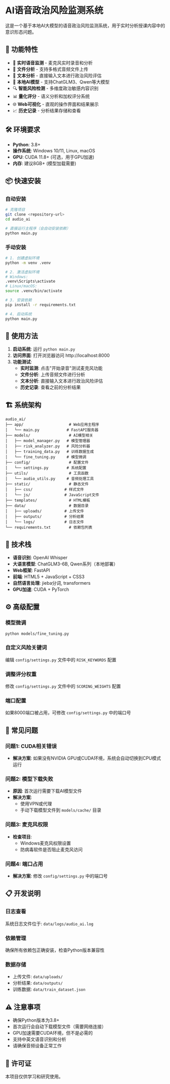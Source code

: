 # AI语音政治风险监测系统

这是一个基于本地AI大模型的语音政治风险监测系统，用于实时分析授课内容中的意识形态问题。

## 🚀 功能特性

- 🎤 **实时语音监测** - 麦克风实时录音和分析
- 📁 **文件分析** - 支持多格式音频文件上传
- 📝 **文本分析** - 直接输入文本进行政治风险评估
- 🤖 **本地AI模型** - 支持ChatGLM3、Qwen等大模型
- 🔍 **智能风险检测** - 多维度政治敏感内容识别
- 📊 **量化评分** - 语义分析和加权评分系统
- 🌐 **Web可视化** - 直观的操作界面和结果展示
- 📈 **历史记录** - 分析结果存储和查看

## 🛠 环境要求

- **Python**: 3.8+
- **操作系统**: Windows 10/11, Linux, macOS
- **GPU**: CUDA 11.8+ (可选，用于GPU加速)
- **内存**: 建议8GB+ (模型加载需要)

## 📦 快速安装

### 自动安装
```bash
# 克隆项目
git clone <repository-url>
cd audio_ai

# 直接运行主程序（会自动安装依赖）
python main.py
```

### 手动安装
```bash
# 1. 创建虚拟环境
python -m venv .venv

# 2. 激活虚拟环境
# Windows:
.venv\Scripts\activate
# Linux/macOS:
source .venv/bin/activate

# 3. 安装依赖
pip install -r requirements.txt

# 4. 启动系统
python main.py
```

## 🎯 使用方法

1. **启动系统**: 运行 `python main.py`
2. **访问界面**: 打开浏览器访问 http://localhost:8000
3. **功能测试**:
   - **实时监测**: 点击"开始录音"测试麦克风功能
   - **文件分析**: 上传音频文件进行分析
   - **文本分析**: 直接输入文本进行政治风险评估
   - **历史记录**: 查看之前的分析结果

## 🏗 系统架构

```
audio_ai/
├── app/                    # Web应用主程序
│   └── main.py            # FastAPI服务器
├── models/                 # AI模型相关
│   ├── model_manager.py   # 模型管理器
│   ├── risk_analyzer.py   # 风险分析器
│   ├── training_data.py   # 训练数据生成
│   └── fine_tuning.py     # 模型微调
├── config/                 # 配置文件
│   └── settings.py        # 系统配置
├── utils/                  # 工具函数
│   └── audio_utils.py     # 音频处理工具
├── static/                 # 静态文件
│   ├── css/              # 样式文件
│   └── js/               # JavaScript文件
├── templates/              # HTML模板
├── data/                   # 数据目录
│   ├── uploads/          # 上传文件
│   ├── outputs/          # 分析结果
│   └── logs/             # 日志文件
└── requirements.txt        # 依赖包列表
```

## 🔧 技术栈

- **语音识别**: OpenAI Whisper
- **大语言模型**: ChatGLM3-6B, Qwen系列（本地部署）
- **Web框架**: FastAPI
- **前端**: HTML5 + JavaScript + CSS3
- **自然语言处理**: jieba分词, transformers
- **GPU加速**: CUDA + PyTorch

## ⚙️ 高级配置

### 模型微调
```bash
python models/fine_tuning.py
```

### 自定义风险关键词
编辑 `config/settings.py` 文件中的 `RISK_KEYWORDS` 配置

### 调整评分权重
修改 `config/settings.py` 文件中的 `SCORING_WEIGHTS` 配置

### 端口配置
如果8000端口被占用，可修改 `config/settings.py` 中的端口号

## 🐛 常见问题

### 问题1: CUDA相关错误
- **解决方案**: 如果没有NVIDIA GPU或CUDA环境，系统会自动切换到CPU模式运行

### 问题2: 模型下载失败
- **原因**: 首次运行需要下载AI模型文件
- **解决方案**: 
  - 使用VPN或代理
  - 手动下载模型文件到 `models/cache/` 目录

### 问题3: 麦克风权限
- **检查项目**:
  - Windows麦克风权限设置
  - 防病毒软件是否阻止麦克风访问

### 问题4: 端口占用
- **解决方案**: 修改 `config/settings.py` 中的端口号

## 📋 开发说明

### 日志查看
系统日志文件位于: `data/logs/audio_ai.log`

### 依赖管理
确保所有依赖包正确安装，检查Python版本兼容性

### 数据存储
- 上传文件: `data/uploads/`
- 分析结果: `data/outputs/`
- 训练数据: `data/train_dataset.json`

## ⚠️ 注意事项

- 确保Python版本为3.8+
- 首次运行会自动下载模型文件（需要网络连接）
- GPU加速需要CUDA环境，但不是必需的
- 支持中英文语音识别和分析
- 请确保音频设备正常工作

## 📄 许可证

本项目仅供学习和研究使用。
